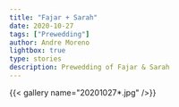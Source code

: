 ```yaml
---
title: "Fajar + Sarah"
date: 2020-10-27
tags: ["Prewedding"]
author: Andre Moreno
lightbox: true
type: stories
description: Prewedding of Fajar & Sarah
---
```


{{< gallery name="20201027*.jpg" />}}